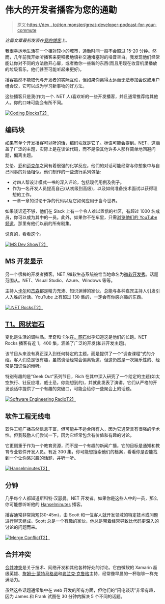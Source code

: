 # 伟大的开发者播客为您的通勤

> 原文:[https://dev . to/rion monster/great-developer-podcast-for-your-commute](https://dev.to/rionmonster/great-developer-podcasts-for-your-commute)

*这篇文章最初发表在[我的博客](http://rion.io)上。*

我很幸运地生活在一个相对较小的城市，通勤时间一般不会超过 15-20 分钟。然而，几年前我开始听播客来更积极地填补交通堵塞时的噪音空白。我发现他们经常能让你对不同的方法敞开心扉，或者教你一些新的东西(而且用现在收音机里播放的垃圾音乐，他们甚至可能听起来更好)。

播客虽然不能取代与开发者的实际互动，但如果你离得太远而无法参加会议或用户组会议，它可以成为学习新事物的好方法。

这些播客只是我(作为一个. NET 人)喜欢听的一些开发播客，并且通常推荐给其他人。你的口味可能会有所不同。

[![Coding Blocks](../Images/2e16cf1d500e07246633627c06ab381f.png)T2】](https://res.cloudinary.com/practicaldev/image/fetch/s--yXAsuB6h--/c_limit%2Cf_auto%2Cfl_progressive%2Cq_auto%2Cw_880/http://i.imgur.com/R1nVtAv.jpg)

## [](#coding-blocks)编码块

如果有单个开发播客可以听的话，[编码块](https://dev.to/codingblocks)就是它了。标语可能会提到。NET，这涵盖了广泛的主题，实际上是在谈论代码，而不是像其他许多人那样简单地回避问题，偏离主题。

艾伦、[乔](https://twitter.com/THEjoezack)和[迈克尔](https://twitter.com/iamwaltuo)之间有着很强的化学反应，他们的对话可能经常与你想象中与自己同事的对话相似。他们制作的一些流行系列包括:

*   对四人帮设计模式一书的深入评论，包括现代用例及例子。
*   作为一名开发人员提高自己(从初级到高级)，以及如何准备技术面试以获得理想的工作。
*   一章一章的讨论干净的代码以及它如何应用于当今世界。

如果谈话还不够，他们在 Slack 上有一个令人难以置信的社区，有超过 1000 名成员，你可以成为其中的一员。此外，如果你不在车里，只需[浏览他们的 YouTube 频道](https://www.youtube.com/user/codingblocks)，那里有他们以前的所有剧集。

说真的，看看这个。

[![MS Dev Show](../Images/647c1f507ff4d5e1a5f6ff6e7e0f919a.png)T2】](https://res.cloudinary.com/practicaldev/image/fetch/s--53hjsGO7--/c_limit%2Cf_auto%2Cfl_progressive%2Cq_auto%2Cw_880/http://i.imgur.com/sOuk7C8.jpg)

## [](#ms-dev-show)MS 开发显示

另一个很棒的开发者播客。NET /微软生态系统被恰当地命名为[微软开发秀](https://dev.to/msdevshow)。话题范围从。NET、Visual Studio、Azure、Windows 等等。

主持人[卡尔](https://twitter.com/carlschweitzer)和[杰森](https://twitter.com/ytechie)都是精力充沛、知识渊博的家伙，总能与各种嘉宾主持人引发引人入胜的对话。YouTube 上有超过 130 集的，一定会有你感兴趣的东西。

[![.NET Rocks](../Images/91a750b08f20966d1ffc1dff3430fba4.png)T2】](https://res.cloudinary.com/practicaldev/image/fetch/s--icY7w2AT--/c_limit%2Cf_auto%2Cfl_progressive%2Cq_auto%2Cw_880/http://i.imgur.com/EBwMQJ1.jpg)

## [T1。网状岩石](#net-rocks)

变化是生活的调味品。里奇和卡尔在[。网石](https://www.dotnetrocks.com/)似乎知道这是他们的长跑。NET Rocks 播客有近 1，400 集，涵盖了广泛的开发(和非开发主题)。

该节目从来没有真正深入到任何特定的主题，而是提供了一个“调查课程”式的介绍。客人们总是很有趣，虽然谈话经常会偏离轨道，但这仍然是一次娱乐性的、经常是知识性的倾听。

特别有趣的是“Geek Out”系列节目，Rich 在其中深入研究了一个给定的主题(如太空旅行、钍反应堆、威士忌，你能想到的)，并就此发表了演讲。它们从严格的开发谈话中提供了一个有趣的突破口，可能会给你一些聚会上的话题。

[![Software Engineering Radio](../Images/b9932a36838ef730cb87261f66c03234.png)T2】](https://res.cloudinary.com/practicaldev/image/fetch/s--zbLarILB--/c_limit%2Cf_auto%2Cfl_progressive%2Cq_auto%2Cw_880/http://i.imgur.com/12coLr9.jpg)

## [](#software-engineering-radio)软件工程无线电

软件工程广播虽然信息丰富，但可能并不适合所有人，因为它通常具有很强的学术性。但我鼓励人们尝试一下，因为它经常包含有价值和有趣的讨论。

它更侧重于作为一个教育资源，而不是一个有趣的新闻广播，它的目标是通知和教育专业软件开发人员。有近 300 集，你可能想搜索他们的档案，看看你是否能找到一个让你感兴趣的话题，并听一听。

[![Hanselminutes](../Images/c211208f68ede778ecf500244c0b91e2.png)T2】](https://res.cloudinary.com/practicaldev/image/fetch/s--VyPfkyp5--/c_limit%2Cf_auto%2Cfl_progressive%2Cq_auto%2Cw_880/http://i.imgur.com/qXFWknP.jpg)

## [](#hanselminutes)分钟

几乎每个人都知道斯科特·汉瑟曼。NET 开发者。如果你是这些人中的一员，那么你可能想听听他的 [Hanselminutes](https://dev.to/hanselminutes) 播客。

播客通常非常简短(30-45m)，由 Scott 和一位客人就开发领域的特定技术或问题进行聊天组成。Scott 总是一个有趣的家伙，他总是带着经常导致比代码更深入的讨论的问题而来。

[![Merge Conflict](../Images/44258658159f015b2a50fd3c830ab3fd.png)T2】](https://res.cloudinary.com/practicaldev/image/fetch/s--c3kcHtoq--/c_limit%2Cf_auto%2Cfl_progressive%2Cq_auto%2Cw_880/http://i.imgur.com/PdO72eB.jpg)

## [](#merge-conflict)合并冲突

[合并冲突](http://www.mergeconflict.fm/)是关于技术、网络开发和其他各种好处的讨论。它由微软的 Xamarin 超级英雄、[詹姆士·蒙特马格诺](https://twitter.com/JamesMontemagno)和[弗兰克·克鲁格](https://twitter.com/praeclarum)主持，经常像早晨的一杯咖啡一样充满活力。

虽然这些话题通常集中在 web 开发的所有方面，但他们的“闪电谈话”非常有趣，因为 James 和 Frank 试图在 30 分钟内解决 5 个不同的话题。